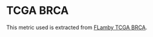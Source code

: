 # TCGA BRCA

This metric used is extracted from [FLamby TCGA BRCA](https://github.com/owkin/FLamby/tree/main/flamby/datasets/fed_tcga_brca).
